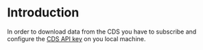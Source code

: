 
# Introduction


In order to download data from the CDS you have to subscribe and configure the [CDS API key](https://cds.climate.copernicus.eu/api-how-to) on you local machine.
